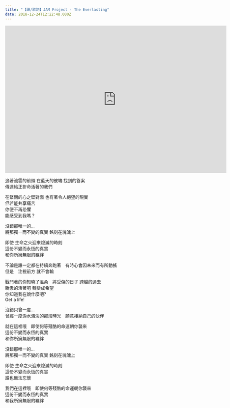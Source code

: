 ```yaml
---
title: "【譯/歌詞】JAM Project - The Everlasting"
date: 2018-12-24T12:22:48.000Z
---
```


<iframe width="720" height="480" src="https://www.youtube.com/embed/8fFeMKFNZuE" frameborder="0" allow="accelerometer; autoplay; clipboard-write; encrypted-media; gyroscope; picture-in-picture" allowfullscreen></iframe>

追著流雲的前頭 在藍天的彼端 找到的答案
<br>傳達給正拚命活著的我們

在緊閉的心之壁對面 也有著令人絕望的現實
<br>但若能共享痛苦
<br>你便不再恐懼
<br>能感受到我嗎？

沒錯那唯一的…
<br>將那獨一而不變的真實 銘刻在魂魄上

即使 生命之火迎來熄滅的時刻
<br>這份不變而永恆的真實
<br>和你所擁無限的羈絆

不論是誰一定都在持續奔跑著　有時心會因未來而有所動搖
<br>但是　注視前方 就不會輸

戰鬥著的你知曉了溫柔　將受傷的日子 跨越的過去
<br>驕傲的活著吧 轉變成希望
<br>你知道我在說什麼吧?
<br>Get a life!

沒錯只曾一度…
<br>曾經一度淚水潰決的那段時光　願意接納自己的伙伴

就在這裡哦　即使何等殘酷的命運朝你襲來
<br>這份不變而永恆的真實
<br>和你所擁無限的羈絆

沒錯那唯一的…
<br>將那獨一而不變的真實 銘刻在魂魄上

即使 生命之火迎來熄滅的時刻
<br>這份不變而永恆的真實
<br>誰也無法忘懷

我們在這裡哦　即使何等殘酷的命運朝你襲來
<br>這份不變而永恆的真實
<br>和我所擁無限的羈絆
